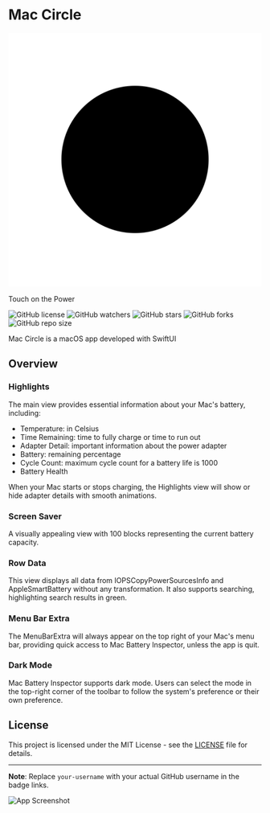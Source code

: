 # Mac Circle


![App Icon](/images/circle.jpg)


Touch on the Power


![GitHub license](https://img.shields.io/badge/license-MIT-blue.svg)
![GitHub watchers](https://img.shields.io/github/watchers/brk-ozs11/Mac-Circle)
![GitHub stars](https://img.shields.io/github/stars/brk-ozs11/Mac-Circle)
![GitHub forks](https://img.shields.io/github/forks/brk-ozs11/Mac-Circle)
![GitHub repo size](https://img.shields.io/github/repo-size/brk-ozs11/Mac-Circle)


Mac Circle is a macOS app developed with SwiftUI 

## Overview

### Highlights

The main view provides essential information about your Mac's battery, including:

- Temperature: in Celsius
- Time Remaining: time to fully charge or time to run out
- Adapter Detail: important information about the power adapter
- Battery: remaining percentage
- Cycle Count: maximum cycle count for a battery life is 1000
- Battery Health

When your Mac starts or stops charging, the Highlights view will show or hide adapter details with smooth animations.

### Screen Saver

A visually appealing view with 100 blocks representing the current battery capacity.

### Row Data

This view displays all data from IOPSCopyPowerSourcesInfo and AppleSmartBattery without any transformation. It also supports searching, highlighting search results in green.

### Menu Bar Extra

The MenuBarExtra will always appear on the top right of your Mac's menu bar, providing quick access to Mac Battery Inspector, unless the app is quit.

### Dark Mode

Mac Battery Inspector supports dark mode. Users can select the mode in the top-right corner of the toolbar to follow the system's preference or their own preference.

## License

This project is licensed under the MIT License - see the [LICENSE](LICENSE) file for details.

---

**Note**: Replace `your-username` with your actual GitHub username in the badge links.

![App Screenshot](screenshot.png)
